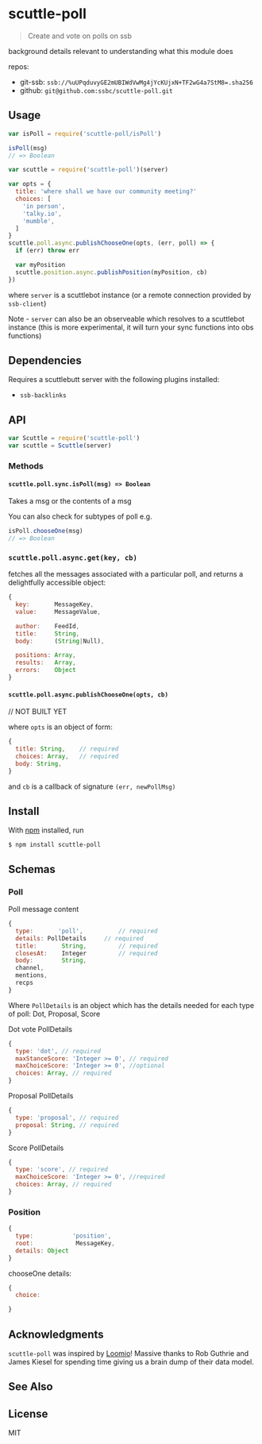 # scuttle-poll

> Create and vote on polls on ssb

background details relevant to understanding what this module does

repos:
- git-ssb: `ssb://%uUPqduvyGE2mUBIWdVwMg4jYcKUjxN+TF2wG4a7StM8=.sha256`
- github: `git@github.com:ssbc/scuttle-poll.git`

## Usage

```js
var isPoll = require('scuttle-poll/isPoll')

isPoll(msg)
// => Boolean
```

```js
var scuttle = require('scuttle-poll')(server)

var opts = {
  title: 'where shall we have our community meeting?'
  choices: [
    'in person',
    'talky.io',
    'mumble',
  ]
}
scuttle.poll.async.publishChooseOne(opts, (err, poll) => {
  if (err) throw err

  var myPosition 
  scuttle.position.async.publishPosition(myPosition, cb)
})
```
where `server` is a scuttlebot instance (or a remote connection provided by `ssb-client`)

Note - `server` can also be an observeable which resolves to a scuttlebot instance
(this is more experimental, it will turn your sync functions into obs functions)


## Dependencies

Requires a scuttlebutt server with the following plugins installed:
  - `ssb-backlinks`


## API

```js
var Scuttle = require('scuttle-poll')
var scuttle = Scuttle(server)
```

### Methods

#### `scuttle.poll.sync.isPoll(msg) => Boolean`

Takes a msg or the contents of a msg

You can also check for subtypes of poll e.g.

```js
isPoll.chooseOne(msg)
// => Boolean
```

### `scuttle.poll.async.get(key, cb)`

fetches all the messages associated with a particular poll, and returns a delightfully accessible object:

```js
{
  key:       MessageKey,
  value:     MessageValue,

  author:    FeedId,
  title:     String,
  body:      (String|Null),

  positions: Array,
  results:   Array,
  errors:    Object
}
```


#### `scuttle.poll.async.publishChooseOne(opts, cb)`

// NOT BUILT YET

where `opts` is an object of form:
```js
{
  title: String,    // required
  choices: Array,   // required
  body: String,
}
```
and `cb` is a callback of signature `(err, newPollMsg)`


## Install

With [npm](https://npmjs.org/) installed, run

```
$ npm install scuttle-poll
```

## Schemas

### Poll

Poll message content
```js
{
  type:       'poll',          // required
  details: PollDetails     // required
  title:       String,         // required
  closesAt:    Integer         // required
  body:        String,
  channel,
  mentions,
  recps
}

```

Where `PollDetails` is an object which has the details needed for each type of poll: Dot, Proposal, Score

Dot vote PollDetails
```js
{
  type: 'dot', // required
  maxStanceScore: 'Integer >= 0', // required
  maxChoiceScore: 'Integer >= 0', //optional
  choices: Array, // required
}
```

Proposal PollDetails
```js
{
  type: 'proposal', // required
  proposal: String, // required
}
```

Score PollDetails
```js
{
  type: 'score', // required
  maxChoiceScore: 'Integer >= 0', //required
  choices: Array, // required
}
```

### Position

```js
{
  type:           'position',
  root:            MessageKey,
  details: Object
}
```

chooseOne details:
```js
{
  choice:

}
```

## Acknowledgments

`scuttle-poll` was inspired by [Loomio](https://www.github.com/loomio/loomio)! Massive thanks to Rob Guthrie and James Kiesel for spending time giving us a brain dump of their data model.



## See Also


## License

MIT

